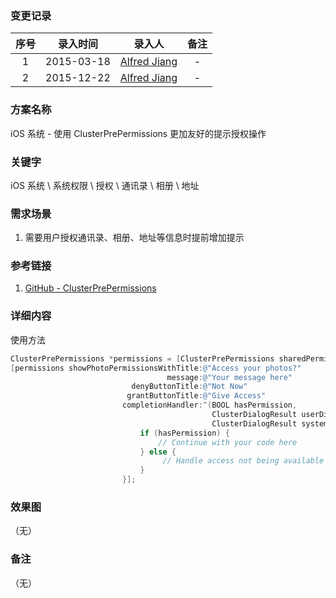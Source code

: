 ### 变更记录

| 序号 | 录入时间 | 录入人 | 备注 |
|:--------:|:--------:|:--------:|:--------:|
| 1 | 2015-03-18 | [Alfred Jiang](https://github.com/viktyz) | - |
| 2 | 2015-12-22 | [Alfred Jiang](https://github.com/viktyz) | - |

### 方案名称

iOS 系统 - 使用 ClusterPrePermissions 更加友好的提示授权操作

### 关键字

iOS 系统 \ 系统权限 \ 授权 \ 通讯录 \ 相册 \ 地址

### 需求场景

1. 需要用户授权通讯录、相册、地址等信息时提前增加提示

### 参考链接

1. [GitHub - ClusterPrePermissions](https://github.com/clusterinc/ClusterPrePermissions)

### 详细内容

使用方法
```objective-c
ClusterPrePermissions *permissions = [ClusterPrePermissions sharedPermissions];
[permissions showPhotoPermissionsWithTitle:@"Access your photos?"
                                   message:@"Your message here"
                           denyButtonTitle:@"Not Now"
                          grantButtonTitle:@"Give Access"
                         completionHandler:^(BOOL hasPermission,
                                             ClusterDialogResult userDialogResult,
                                             ClusterDialogResult systemDialogResult) {
                             if (hasPermission) {
                                 // Continue with your code here
                             } else {
                                  // Handle access not being available
                             }
                         }];
```

### 效果图
（无）

### 备注
（无）
